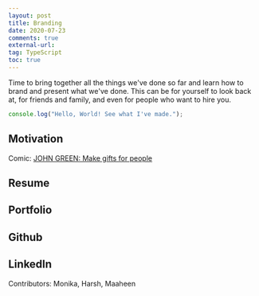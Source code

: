 ```yaml
---
layout: post
title: Branding
date: 2020-07-23
comments: true
external-url:
tag: TypeScript
toc: true
---
```


<!-- markdownlint-disable MD004 MD009 MD014 MD024 MD040 -->

Time to bring together all the things we've done so far and learn how to brand and present what we've done. This can be for yourself to look back at, for friends and family, and even for people who want to hire you.

```js
console.log("Hello, World! See what I've made.");
```

## Motivation

Comic: [JOHN GREEN: Make gifts for people](http://www.zenpencils.com/comic/119-john-green-make-gifts-for-people/)

## Resume

## Portfolio

## Github

## LinkedIn

Contributors: Monika, Harsh, Maaheen
